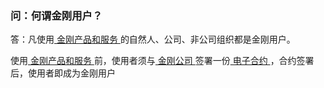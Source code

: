 ### 问：何谓金刚用户？


答：凡使用[ 金刚产品和服务 ]()的自然人、公司、非公司组织都是金刚用户。

使用[ 金刚产品和服务 ]()前，使用者须与[ 金刚公司 ]()签署一份[ 电子合约 ]()，合约签署后，使用者即成为金刚用户
